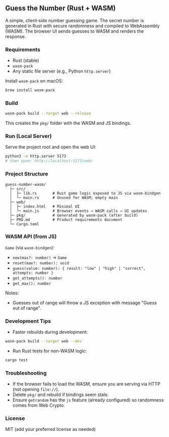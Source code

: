 ## Guess the Number (Rust + WASM)

A simple, client‑side number guessing game. The secret number is generated in Rust with secure randomness and compiled to WebAssembly (WASM). The browser UI sends guesses to WASM and renders the response.

### Requirements
- Rust (stable)
- `wasm-pack`
- Any static file server (e.g., Python `http.server`)

Install `wasm-pack` on macOS:

```bash
brew install wasm-pack
```

### Build

```bash
wasm-pack build --target web --release
```

This creates the `pkg/` folder with the WASM and JS bindings.

### Run (Local Server)

Serve the project root and open the web UI:

```bash
python3 -m http.server 5173
# then open: http://localhost:5173/web/
```

### Project Structure

```
guess-number-wasm/
  ├─ src/
  │  ├─ lib.rs       # Rust game logic exposed to JS via wasm-bindgen
  │  └─ main.rs      # Unused for WASM; empty main
  ├─ web/
  │  ├─ index.html   # Minimal UI
  │  └─ main.js      # Browser events → WASM calls → UI updates
  ├─ pkg/            # Generated by wasm-pack (after build)
  ├─ PRD.md          # Product requirements document
  └─ Cargo.toml
```

### WASM API (from JS)

`Game` (via `wasm-bindgen`):

- `new(max?: number)` → `Game`
- `reset(max?: number): void`
- `guess(value: number): { result: "low" | "high" | "correct", attempts: number }`
- `get_attempts(): number`
- `get_max(): number`

Notes:
- Guesses out of range will throw a JS exception with message "Guess out of range".

### Development Tips

- Faster rebuilds during development:

```bash
wasm-pack build --target web --dev
```

- Run Rust tests for non-WASM logic:

```bash
cargo test
```

### Troubleshooting
- If the browser fails to load the WASM, ensure you are serving via HTTP (not opening `file://`).
- Delete `pkg/` and rebuild if bindings seem stale.
- Ensure `getrandom` has the `js` feature (already configured) so randomness comes from Web Crypto.

### License
MIT (add your preferred license as needed)


